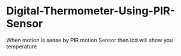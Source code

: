 # Digital-Thermometer-Using-PIR-Sensor
When motion is sense by PIR motion Sensor then lcd will show you temperature

